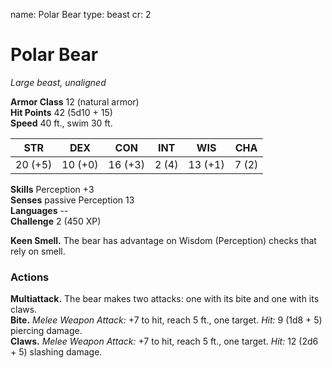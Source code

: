 name: Polar Bear
type: beast
cr: 2

# Polar Bear 
_Large beast, unaligned_

**Armor Class** 12 (natural armor)    
**Hit Points** 42 (5d10 + 15)    
**Speed** 40 ft., swim 30 ft. 

| STR     | DEX     | CON     | INT     | WIS     | CHA     |
|---------|---------|---------|---------|---------|---------|
| 20 (+5) | 10 (+0) | 16 (+3) | 2 (4)  | 13 (+1) | 7 (2)  |  

**Skills** Perception +3    
**Senses** passive Perception 13    
**Languages** --    
**Challenge** 2 (450 XP) 

**Keen Smell.** The bear has advantage on Wisdom (Perception) checks that rely on smell. 

### Actions 
**Multiattack.** The bear makes two attacks: one with its bite and one with its claws.    
**Bite.** _Melee Weapon Attack:_ +7 to hit, reach 5 ft., one target. _Hit:_ 9 (1d8 + 5) piercing damage.    
**Claws.** _Melee Weapon Attack:_ +7 to hit, reach 5 ft., one target. _Hit:_ 12 (2d6 + 5) slashing damage. 
